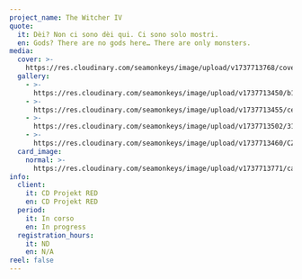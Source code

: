 ```yaml
---
project_name: The Witcher IV
quote:
  it: Dèi? Non ci sono dèi qui. Ci sono solo mostri.
  en: Gods? There are no gods here… There are only monsters.
media:
  cover: >-
    https://res.cloudinary.com/seamonkeys/image/upload/v1737713768/cover_hmai6g.jpg
  gallery:
    - >-
      https://res.cloudinary.com/seamonkeys/image/upload/v1737713450/b19dff5e119f9647f3d8ebc6baa992de150ab361_pwficf.jpg
    - >-
      https://res.cloudinary.com/seamonkeys/image/upload/v1737713455/ce612f6148d6df400eedcb5cba34da6913c45fa1_ny7p9b.jpg
    - >-
      https://res.cloudinary.com/seamonkeys/image/upload/v1737713502/315d596e43b80d52ed647af4d027f1e8eb33f16a_scwttd.jpg
    - >-
      https://res.cloudinary.com/seamonkeys/image/upload/v1737713460/CZ_Witcher_IV_HERO_SHOT_01_RGB_nllwoj.jpg
  card_image:
    normal: >-
      https://res.cloudinary.com/seamonkeys/image/upload/v1737713771/card-portfolio_cuopgc.jpg
info:
  client:
    it: CD Projekt RED
    en: CD Projekt RED
  period:
    it: In corso
    en: In progress
  registration_hours:
    it: ND
    en: N/A
reel: false
---
```


